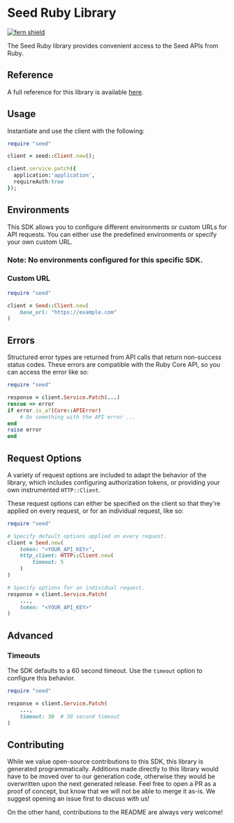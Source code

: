 # Seed Ruby Library

[![fern shield](https://img.shields.io/badge/%F0%9F%8C%BF-Built%20with%20Fern-brightgreen)](https://buildwithfern.com?utm_source=github&utm_medium=github&utm_campaign=readme&utm_source=Seed%2FRuby)

The Seed Ruby library provides convenient access to the Seed APIs from Ruby.

## Reference

A full reference for this library is available [here](./reference.md).

## Usage

Instantiate and use the client with the following:

```ruby
require "seed"

client = seed::Client.new();

client.service.patch({
  application:'application',
  requireAuth:true
});
```

## Environments

This SDK allows you to configure different environments or custom URLs for API requests. You can either use the predefined environments or specify your own custom URL.

### Note: No environments configured for this specific SDK.

### Custom URL
```ruby
require "seed"

client = Seed::Client.new(
    base_url: "https://example.com"
)
```

## Errors

Structured error types are returned from API calls that return non-success status codes. These errors are compatible
with the Ruby Core API, so you can access the error like so:

```ruby
require "seed"

response = client.Service.Patch(...)
rescue => error
if error.is_a?(Core::APIError)
    # Do something with the API error ...
end
raise error
end
```

## Request Options

A variety of request options are included to adapt the behavior of the library, which includes configuring
authorization tokens, or providing your own instrumented `HTTP::Client`.

These request options can either be specified on the client so that they're applied on every request, 
or for an individual request, like so:

```ruby
require "seed"

# Specify default options applied on every request.
client = Seed.new(
    token: "<YOUR_API_KEY>",
    http_client: HTTP::Client.new(
        timeout: 5
    )
)

# Specify options for an individual request.
response = client.Service.Patch(
    ...,
    token: "<YOUR_API_KEY>"
)
```

## Advanced

### Timeouts

The SDK defaults to a 60 second timeout. Use the `timeout` option to configure this behavior.

```ruby
require "seed"

response = client.Service.Patch(
    ...,
    timeout: 30  # 30 second timeout
)
```

## Contributing

While we value open-source contributions to this SDK, this library is generated programmatically.
Additions made directly to this library would have to be moved over to our generation code,
otherwise they would be overwritten upon the next generated release. Feel free to open a PR as
a proof of concept, but know that we will not be able to merge it as-is. We suggest opening
an issue first to discuss with us!

On the other hand, contributions to the README are always very welcome!
